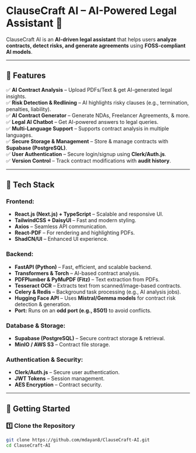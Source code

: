 # ClauseCraft AI – AI-Powered Legal Assistant 🚀  

ClauseCraft AI is an **AI-driven legal assistant** that helps users **analyze contracts, detect risks, and generate agreements** using **FOSS-compliant AI models**.  

---

## 🔹 Features  
✅ **AI Contract Analysis** – Upload PDFs/Text & get AI-generated legal insights.  
✅ **Risk Detection & Redlining** – AI highlights risky clauses (e.g., termination, penalties, liability).  
✅ **AI Contract Generator** – Generate NDAs, Freelancer Agreements, & more.  
✅ **Legal AI Chatbot** – Get AI-powered answers to legal queries.  
✅ **Multi-Language Support** – Supports contract analysis in multiple languages.  
✅ **Secure Storage & Management** – Store & manage contracts with **Supabase (PostgreSQL)**.  
✅ **User Authentication** – Secure login/signup using **Clerk/Auth.js**.  
✅ **Version Control** – Track contract modifications with **audit history**.  

---

## 🔧 Tech Stack  

### **Frontend:**  
- **React.js (Next.js) + TypeScript** – Scalable and responsive UI.  
- **TailwindCSS + DaisyUI** – Fast and modern styling.  
- **Axios** – Seamless API communication.  
- **React-PDF** – For rendering and highlighting PDFs.  
- **ShadCN/UI** – Enhanced UI experience.  

### **Backend:**  
- **FastAPI (Python)** – Fast, efficient, and scalable backend.  
- **Transformers & Torch** – AI-based contract analysis.  
- **PDFPlumber & PyMuPDF (Fitz)** – Text extraction from PDFs.  
- **Tesseract OCR** – Extracts text from scanned/image-based contracts.  
- **Celery & Redis** – Background task processing (e.g., AI analysis jobs).  
- **Hugging Face API** – Uses **Mistral/Gemma models** for contract risk detection & generation.  
- **Port:** Runs on an **odd port (e.g., 8501)** to avoid conflicts.  

### **Database & Storage:**  
- **Supabase (PostgreSQL)** – Secure contract storage & retrieval.  
- **MinIO / AWS S3** – Contract file storage.  

### **Authentication & Security:**  
- **Clerk/Auth.js** – Secure user authentication.  
- **JWT Tokens** – Session management.  
- **AES Encryption** – Contract security.  

---

## 📌 Getting Started  

### **1️⃣ Clone the Repository**  
```bash
git clone https://github.com/mdayan8/ClauseCraft-AI.git
cd ClauseCraft-AI
